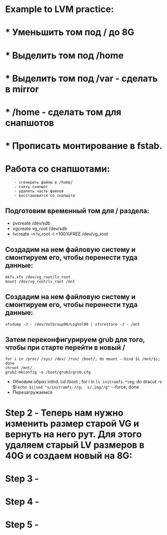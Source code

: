 #    Example to LVM practice:

#  * Уменьшить том под / до 8G
#  * Выделить том под /home
#  * Выделить том под /var - сделать в mirror
#  * /home - сделать том для снапшотов
#  * Прописать монтирование в fstab. 

#	Работа со снапшотами:
		- сгенерить файлы в /home/
		- снять снапшот
		- удалить часть файлов
		- восстановится со снапшота




## Подготовим временный том для / раздела:
*	pvcreate /dev/sdb
*	vgcreate vg_root /dev/sdb
*   lvcreate -n lv_root -l +100%FREE /dev/vg_root
	
## Создадим на нем файловую систему и смонтируем его, чтобы перенести туда данные:
	mkfs.xfs /dev/vg_root/lv_root
	mount /dev/vg_root/lv_root /mnt
## Создадим на нем файловую систему и смонтируем его, чтобы перенести туда данные:
    xfsdump -J - /dev/VolGroup00/LogVol00 | xfsrestore -J - /mnt
## Затем переконфигурируем grub для того, чтобы при старте перейти в новый /
    for i in /proc/ /sys/ /dev/ /run/ /boot/; do mount --bind $i /mnt/$i; done
    chroot /mnt/
    grub2-mkconfig -o /boot/grub2/grub.cfg
* Обновим образ initrd.
   cd /boot ; for i in `ls initramfs-*img`; do dracut -v $i `echo $i|sed "s/initramfs-//g; 
   s/.img//g"` --force; done
* Перезагружаемся
# Step 2 - Теперь нам нужно изменить размер старой VG и вернуть на него рут. Для этого удаляем старый LV размеров в 40G и создаем новый на 8G:

# Step 3 - 

# Step 4 - 

# Step 5 - 